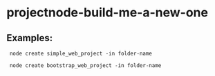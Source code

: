 # projectnode-build-me-a-new-one

## Examples:
```
 node create simple_web_project -in folder-name
```
```
 node create bootstrap_web_project -in folder-name
```

